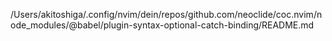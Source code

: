 /Users/akitoshiga/.config/nvim/dein/repos/github.com/neoclide/coc.nvim/node_modules/@babel/plugin-syntax-optional-catch-binding/README.md